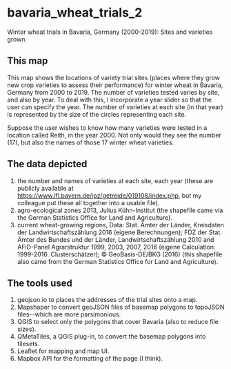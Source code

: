 # bavaria_wheat_trials_2
Winter wheat trials in Bavaria, Germany (2000-2019): Sites and varieties grown.
## This map
This map shows the locations of variety trial sites (places where they grow new crop varieties to assess their performance) for winter wheat in Bavaria, Germany from 2000 to 2019. The number of varieties tested varies by site, and also by year. To deal with this, I incorporate a year slider so that the user can specify the year. The number of varieties at each site (in that year) is represented by the size of the circles representing each site. 

Suppose the user wishes to know how many varieties were tested in a location called Reith, in the year 2000. Not only would they see the number (17), but also the names of those 17 winter wheat varieties.

## The data depicted
1. the number and names of varieties at each site, each year (these are publicly available at https://www.lfl.bayern.de/ipz/getreide/019108/index.php, but my colleague put these all together into a usable file).
2. agro-ecological zones 2013, Julius Kühn-Institut (the shapefile came via the German Statistics Office for Land and Agriculture).
3. current wheat-growing regions, Data: Stat. Ämter der Länder, Kreisdaten der Landwirtschaftszählung 2016 (eigene Berechnungen);
                    FDZ der Stat. Ämter des Bundes und der Länder, Landwirtschaftszählung 2010 and AFiD-Panel
                    Agrarstruktur 1999, 2003, 2007, 2016 (eigene Calculation: 1999-2016. Clusterschätzer);
                    © GeoBasis-DE/BKG (2016) (this shapefile also came from the German Statistics Office for Land and Agriculture).

## The tools used
1. geojson.io to places the addresses of the trial sites onto a map.
2. Mapshaper to convert geoJSON files of basemap polygons to topoJSON files--which are more parsimonious.
3. QGIS to select only the polygons that cover Bavaria (also to reduce file sizes).
4. QMetaTiles, a QGIS plug-in, to convert the basemap polygons into tilesets.
5. Leaflet for mapping and map UI.
6. Mapbox API for the formatting of the page (I think).
